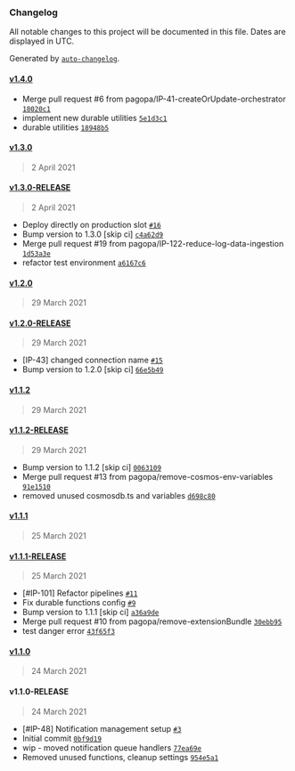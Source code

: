 ### Changelog

All notable changes to this project will be documented in this file. Dates are displayed in UTC.

Generated by [`auto-changelog`](https://github.com/CookPete/auto-changelog).

#### [v1.4.0](https://github.com/pagopa/io-functions-pushnotifications/compare/v1.3.0...v1.4.0)

- Merge pull request #6 from pagopa/IP-41-createOrUpdate-orchestrator [`18020c1`](https://github.com/pagopa/io-functions-pushnotifications/commit/18020c1f89aa9f266ec7f9ad5c6b17a388dc1d92)
- implement new durable utilities [`5e1d3c1`](https://github.com/pagopa/io-functions-pushnotifications/commit/5e1d3c14dfe26bb16976048ee0d232a365b22e08)
- durable utilities [`18948b5`](https://github.com/pagopa/io-functions-pushnotifications/commit/18948b561f77ae7e70aa3eff3792273a1f7de901)

#### [v1.3.0](https://github.com/pagopa/io-functions-pushnotifications/compare/v1.3.0-RELEASE...v1.3.0)

> 2 April 2021

#### [v1.3.0-RELEASE](https://github.com/pagopa/io-functions-pushnotifications/compare/v1.2.0...v1.3.0-RELEASE)

> 2 April 2021

- Deploy directly on production slot [`#16`](https://github.com/pagopa/io-functions-pushnotifications/pull/16)
- Bump version to 1.3.0 [skip ci] [`c4a62d9`](https://github.com/pagopa/io-functions-pushnotifications/commit/c4a62d9c1910815aa2fceb80ab3c09035c0a76d4)
- Merge pull request #19 from pagopa/IP-122-reduce-log-data-ingestion [`1d53a3e`](https://github.com/pagopa/io-functions-pushnotifications/commit/1d53a3e517d449bc9952ce3e89fea380545d8dff)
- refactor test environment [`a6167c6`](https://github.com/pagopa/io-functions-pushnotifications/commit/a6167c6fbf0c27526e3ca4b0c62360a7557588d6)

#### [v1.2.0](https://github.com/pagopa/io-functions-pushnotifications/compare/v1.2.0-RELEASE...v1.2.0)

> 29 March 2021

#### [v1.2.0-RELEASE](https://github.com/pagopa/io-functions-pushnotifications/compare/v1.1.2...v1.2.0-RELEASE)

> 29 March 2021

- [IP-43] changed connection name [`#15`](https://github.com/pagopa/io-functions-pushnotifications/pull/15)
- Bump version to 1.2.0 [skip ci] [`66e5b49`](https://github.com/pagopa/io-functions-pushnotifications/commit/66e5b49818613a3db3a156e30e51a9eda88a64c9)

#### [v1.1.2](https://github.com/pagopa/io-functions-pushnotifications/compare/v1.1.2-RELEASE...v1.1.2)

> 29 March 2021

#### [v1.1.2-RELEASE](https://github.com/pagopa/io-functions-pushnotifications/compare/v1.1.1...v1.1.2-RELEASE)

> 29 March 2021

- Bump version to 1.1.2 [skip ci] [`0063109`](https://github.com/pagopa/io-functions-pushnotifications/commit/0063109c06f01ddcd76510a01dc6ec1ef4bf916e)
- Merge pull request #13 from pagopa/remove-cosmos-env-variables [`91e1510`](https://github.com/pagopa/io-functions-pushnotifications/commit/91e15107f3d79bc7f2a291511033fa7c1aa0752f)
- removed unused cosmosdb.ts and variables [`d698c80`](https://github.com/pagopa/io-functions-pushnotifications/commit/d698c80fc6df06b5eac61ec57aa7f8e3e766904e)

#### [v1.1.1](https://github.com/pagopa/io-functions-pushnotifications/compare/v1.1.1-RELEASE...v1.1.1)

> 25 March 2021

#### [v1.1.1-RELEASE](https://github.com/pagopa/io-functions-pushnotifications/compare/v1.1.0...v1.1.1-RELEASE)

> 25 March 2021

- [#IP-101] Refactor pipelines [`#11`](https://github.com/pagopa/io-functions-pushnotifications/pull/11)
- Fix durable functions config [`#9`](https://github.com/pagopa/io-functions-pushnotifications/pull/9)
- Bump version to 1.1.1 [skip ci] [`a36a9de`](https://github.com/pagopa/io-functions-pushnotifications/commit/a36a9de424324c1adf586c4447e6fa6d2ad62e5a)
- Merge pull request #10 from pagopa/remove-extensionBundle [`30ebb95`](https://github.com/pagopa/io-functions-pushnotifications/commit/30ebb954e17dc4c7a438fe12924dd999ba4fafa1)
- test danger error [`43f65f3`](https://github.com/pagopa/io-functions-pushnotifications/commit/43f65f3ba74cf2d17c183c841d66dc84d1a78800)

#### [v1.1.0](https://github.com/pagopa/io-functions-pushnotifications/compare/v1.1.0-RELEASE...v1.1.0)

> 24 March 2021

#### v1.1.0-RELEASE

> 24 March 2021

- [#IP-48] Notification management setup [`#3`](https://github.com/pagopa/io-functions-pushnotifications/pull/3)
- Initial commit [`0bf9d19`](https://github.com/pagopa/io-functions-pushnotifications/commit/0bf9d193995db23f947daa5218707679b8ec528a)
- wip - moved notification queue handlers [`77ea69e`](https://github.com/pagopa/io-functions-pushnotifications/commit/77ea69e20c00ba6e3fd7e63766f5b44cc2e4dbf2)
- Removed unused functions, cleanup settings [`954e5a1`](https://github.com/pagopa/io-functions-pushnotifications/commit/954e5a1127956176fc99e8846d78fca19184107e)
